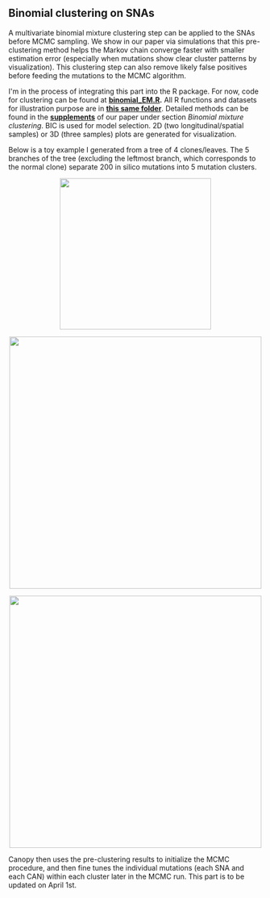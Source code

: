 ## **Binomial clustering on SNAs**
  
  A multivariate binomial mixture clustering step can be applied to the SNAs before MCMC sampling. We show in our paper via simulations that this pre-clustering method helps the Markov chain converge faster with smaller estimation error (especially when mutations show clear cluster patterns by visualization). This clustering step can also remove likely false positives before feeding the mutations to the MCMC algorithm.
  
  I'm in the process of integrating this part into the R package. For now, code for clustering can be found at **[binomial_EM.R](https://github.com/yuchaojiang/Canopy/blob/master/clustering/binomial_EM.R).** All R functions and datasets for illustration purpose are in **[this same folder](https://github.com/yuchaojiang/Canopy/edit/master/clustering)**. Detailed methods can be found in the **[supplements](http://www.pnas.org/content/suppl/2016/08/26/1522203113.DCSupplemental/pnas.1522203113.sapp.pdf)** of our paper under section *Binomial mixture clustering*. BIC is used for model selection. 2D (two longitudinal/spatial samples) or 3D (three samples) plots are generated for visualization.
  
  Below is a toy example I generated from a tree of 4 clones/leaves. The 5 branches of the tree (excluding the leftmost branch, which corresponds to the normal clone) separate 200 in silico mutations into 5 mutation clusters.

<p align="center">
  <img src='https://github.com/yuchaojiang/Canopy/blob/master/clustering/sim_toy_BIC.jpg' width='300' height='300' >
</p>

<p align="center">
  <img src='https://github.com/yuchaojiang/Canopy/blob/master/clustering/sim_toy_classification.jpg' width='500' height='500' >
</p>
  
<p align="center">
  <img src='https://github.com/yuchaojiang/Canopy/blob/master/clustering/AML43_classification.jpg' width='500' height='500' >
</p>


  Canopy then uses the pre-clustering results to initialize the MCMC procedure, and then fine tunes the individual mutations (each SNA and each CAN) within each cluster later in the MCMC run. This part is to be updated on April 1st.
